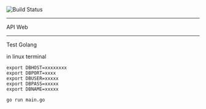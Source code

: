 ![Build Status](https://gitlab.com/pages/plain-html/badges/master/build.svg)

---

API Web

---

Test Golang 

in linux terminal

```
export DBHOST=xxxxxxxx
export DBPORT=xxxx
export DBUSER=xxxxx
export DBPASS=xxxxx
export DBNAME=xxxxx

```

``` go run main.go ```

